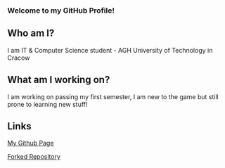 ### Welcome to my GitHub Profile!
## Who am I?
I am IT & Computer Science student - AGH University of Technology in Cracow
## What am I working on?
I am working on passing my first semester, I am new to the game but still prone to learning new stuff!
## Links
[My Github Page](https://iandryou.github.io/)

[Forked Repository](https://github.com/iAndRYou/tensorflow.git)
